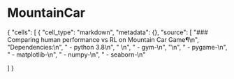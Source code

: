 # MountainCar

{
 "cells": [
  {
   "cell_type": "markdown",
   "metadata": {},
   "source": [
    "### Comparing human performance vs RL on Mountain Car Game¶\n",
    "Dependencies:\n",
    " - python 3.8\n",
    " \n",
    " - gym-\n",
    "\n",
    " - pygame-\n",
    " - matplotlib-\n",
     " - numpy-\n",
      " - seaborn-\n"
    
    
   ]
  }
